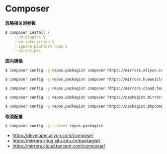 # Composer

**忽略相关的参数**

```bash
$ composer install \
    --no-plugins \
    --no-interaction \
    --ignore-platform-reqs \
    --no-scripts
```

**国内镜像**

```bash
$ composer config -g repos.packagist composer https://mirrors.aliyun.com/composer/

$ composer config -g repos.packagist composer https://mirrors.huaweicloud.com/repository/php/

$ composer config -g repos.packagist composer https://mirrors.cloud.tencent.com/composer/

$ composer config -g repos.packagist composer https://packagist.mirrors.sjtug.sjtu.edu.cn

$ composer config -g repos.packagist composer https://packagist.phpcomposer.com
```

**取消配置**

```bash
$ composer config -g --unset repos.packagist
```

* https://developer.aliyun.com/composer
* https://mirrors.sjtug.sjtu.edu.cn/packagist/
* https://mirrors.cloud.tencent.com/composer/
